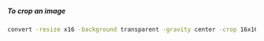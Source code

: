 ##### To crop an image

```sh
convert -resize x16 -background transparent -gravity center -crop 16x16+0+0 original.png -flatten -colors 256 output.png
```

